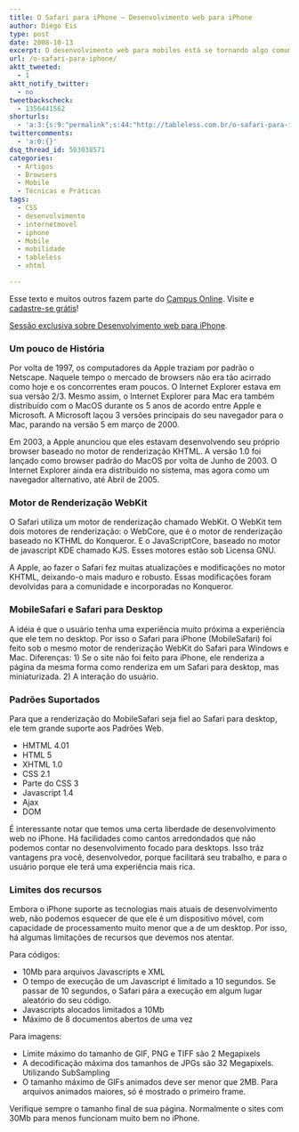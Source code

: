 ```yaml
---
title: O Safari para iPhone – Desenvolvimento web para iPhone
author: Diego Eis
type: post
date: 2008-10-13
excerpt: O desenvolvimento web para mobiles está se tornando algo comum. Fazer sites para aparelhos como o iPhone deixou de ser coisa de outro mundo, mesmo assim, há certos detalhes que precisamos entender.
url: /o-safari-para-iphone/
aktt_tweeted:
  - 1
aktt_notify_twitter:
  - no
tweetbackscheck:
  - 1356441562
shorturls:
  - 'a:3:{s:9:"permalink";s:44:"http://tableless.com.br/o-safari-para-iphone";s:7:"tinyurl";s:26:"http://tinyurl.com/3aww5sv";s:4:"isgd";s:19:"http://is.gd/zpkzBS";}'
twittercomments:
  - 'a:0:{}'
dsq_thread_id: 503038571
categories:
  - Artigos
  - Browsers
  - Mobile
  - Técnicas e Práticas
tags:
  - CSS
  - desenvolvimento
  - internetmovel
  - iphone
  - Mobile
  - mobilidade
  - tableless
  - xhtml

---
```

Esse texto e muitos outros fazem parte do [Campus Online][1]. Visite e [cadastre-se grátis][2]!
  
[Sessão exclusiva sobre Desenvolvimento web para iPhone][3].

### Um pouco de História

Por volta de 1997, os computadores da Apple traziam por padrão o Netscape. Naquele tempo o mercado de browsers não era tão acirrado como hoje e os concorrentes eram poucos. O Internet Explorer estava em sua versão 2/3. Mesmo assim, o Internet Explorer para Mac era também distribuído com o MacOS durante os 5 anos de acordo entre Apple e Microsoft. A Microsoft laçou 3 versões principais do seu navegador para o Mac, parando na versão 5 em março de 2000.<!--more-->

Em 2003, a Apple anunciou que eles estavam desenvolvendo seu próprio browser baseado no motor de renderização KHTML. A versão 1.0 foi lançado como browser padrão do MacOS por volta de Junho de 2003. O Internet Explorer ainda era distribuido no sistema, mas agora como um navegador alternativo, até Abril de 2005.

### Motor de Renderização WebKit

O Safari utiliza um motor de renderização chamado WebKit. O WebKit tem dois motores de renderização: o WebCore, que é o motor de renderização baseado no KTHML do Konqueror. E o JavaScriptCore, baseado no motor de javascript KDE chamado KJS. Esses motores estão sob Licensa GNU.

A Apple, ao fazer o Safari fez muitas atualizações e modificações no motor KHTML, deixando-o mais maduro e robusto. Essas modificações foram devolvidas para a comunidade e incorporadas no Konqueror.

### MobileSafari e Safari para Desktop

A idéia é que o usuário tenha uma experiência muito próxima a experiência que ele tem no desktop. Por isso o Safari para iPhone (MobileSafari) foi feito sob o mesmo motor de renderização WebKit do Safari para Windows e Mac. Diferenças: 1) Se o site não foi feito para iPhone, ele renderiza a página da mesma forma como renderiza em um Safari para desktop, mas miniaturizada. 2) A interação do usuário.

### Padrões Suportados

Para que a renderização do MobileSafari seja fiel ao Safari para desktop, ele tem grande suporte aos Padrões Web.

  * HMTML 4.01
  * HTML 5
  * XHTML 1.0
  * CSS 2.1
  * Parte do CSS 3
  * Javascript 1.4
  * Ajax
  * DOM

É interessante notar que temos uma certa liberdade de desenvolvimento web no iPhone. Há facilidades como cantos arredondados que não podemos contar no desenvolvimento focado para desktops. Isso tráz vantagens pra você, desenvolvedor, porque facilitará seu trabalho, e para o usuário porque ele terá uma experiência mais rica.

### Limites dos recursos

Embora o iPhone suporte as tecnologias mais atuais de desenvolvimento web, não podemos esquecer de que ele é um dispositivo móvel, com capacidade de processamento muito menor que a de um desktop. Por isso, há algumas limitações de recursos que devemos nos atentar.

Para códigos:

  * 10Mb para arquivos Javascripts e XML
  * O tempo de execução de um Javascript é limitado a 10 segundos. Se passar de 10 segundos, o Safari pára a execução em algum lugar aleatório do seu código.
  * Javascripts alocados limitados a 10Mb
  * Máximo de 8 documentos abertos de uma vez

Para imagens:

  * Limite máximo do tamanho de GIF, PNG e TIFF são 2 Megapixels
  * A decodificação máxima dos tamanhos de JPGs são 32 Megapixels. Utilizando SubSampling
  * O tamanho máximo de GIFs animados deve ser menor que 2MB. Para arquivos animados maiores, só é mostrado o primeiro frame.

Verifique sempre o tamanho final de sua página. Normalmente o sites com 30Mb para menos funcionam muito bem no iPhone.

 [1]: http://visie.com.br/campus/ "Vídeos tutoriais sobre Tableless"
 [2]: http://visie.com.br/campus/cadastrese
 [3]: http://visie.com.br/campus/iphone "Desenvolvimento web para iPhone"